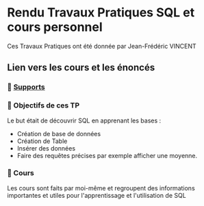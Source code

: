 # Rendu Travaux Pratiques SQL et cours personnel

Ces Travaux Pratiques ont été donnée par Jean-Frédéric VINCENT  
  
## Lien vers les cours et les énoncés  

 ### 🔗 [Supports](https://github.com/seven-valley/formation-sql-les-fondamentaux)
 ### 🎯 Objectifs de ces TP
Le but était de découvrir SQL en apprenant les bases : 
- Création de base de données
- Création de Table
- Insérer des données
- Faire des requêtes précises par exemple afficher une moyenne.
  
### :notebook: Cours  
Les cours sont faits par moi-même et regroupent des informations importantes et utiles pour l'apprentissage et l'utilisation de SQL
